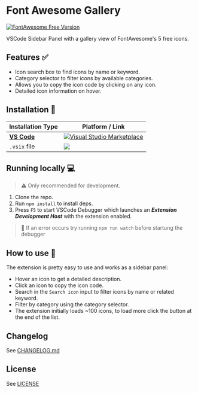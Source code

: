 # Font Awesome Gallery
[![FontAwesome Free Version](https://img.shields.io/badge/Font%20Awesome%20Version-5.15.2%20Free-orange)](https://fontawesome.com/download)

VSCode Sidebar Panel with a gallery view of FontAwesome's 5 free icons.
## Features ✅
* Icon search box to find icons by name or keyword.
* Category selector to filter icons by available categories.
* Allows you to copy the icon code by clicking on any icon.
* Detailed icon information on hover.

## Installation 💾
| Installation Type | Platform / Link |
|-----------------------|----------------------|
|[**VS Code**](https://code.visualstudio.com/)|[![Visual Studio Marketplace](https://img.shields.io/visual-studio-marketplace/v/Janne252.fontawesome-autocomplete?label=Visual%20Studio%20Marketplace)](https://marketplace.visualstudio.com/items?itemName=Janne252.fontawesome-autocomplete)|
|`.vsix` file|[![](https://img.shields.io/github/v/release/Janne252/vscode-fontawesome-auto-complete?label=Releases%20on%20GitHub)](https://github.com/Janne252/vscode-fontawesome-auto-complete/releases)|

## Running locally 💻
> ⚠️ Only recommended for development.
1. Clone the repo.
2. Run `npm install` to install deps.
3. Press `F5` to start VSCode Debugger which launches an ***Extension Development Host*** with the extension enabled.
> 🙋 If an error occurs try running `npm run watch` before startung the debugger

## How to use 🧐
The extension is pretty easy to use and works as a sidebar panel:
* Hover an icon to get a detailed description.
* Click an icon to copy the icon code.
* Search in the `Search icon` input to filter icons by name or related keyword.
* Filter by category using the category selector.
* The extension initially loads ~100 icons, to load more click the button at the end of the list.

## Changelog
See [CHANGELOG.md]()

## License
See [LICENSE]()


